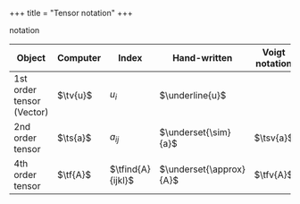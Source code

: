 +++
title = "Tensor notation"
+++

notation

| Object                    | Computer   |   Index           | Hand-written            | Voigt notation     |
|---------------------------|------------|-------------------|-------------------------|--------------------|
| 1st order tensor (Vector) | $\tv{u}$   | $u_i$             | $\underline{u}$         |                    |
| 2nd order tensor          | $\ts{a}$   | $a_{ij}$          | $\underset{\sim}{a}$    | $\tsv{a}$          |
| 4th order tensor          | $\tf{A}$   | $\tfind{A}{ijkl}$ | $\underset{\approx}{A}$ | $\tfv{A}$          |
